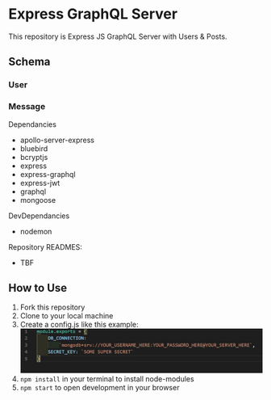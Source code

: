 # Express GraphQL Server 

This repository is Express JS GraphQL Server with Users & Posts.

## Schema

### User

### Message

Dependancies
* apollo-server-express
* bluebird
* bcryptjs
* express
* express-graphql
* express-jwt
* graphql
* mongoose

DevDependancies
* nodemon

Repository READMES: 
* TBF 

## How to Use
1. Fork this repository
2. Clone to your local machine
3. Create a config.js like this example: 
   ![Example](assets\config_example.jpg)
4. `npm install` in your terminal to install node-modules
5. `npm start` to open development in your browser
